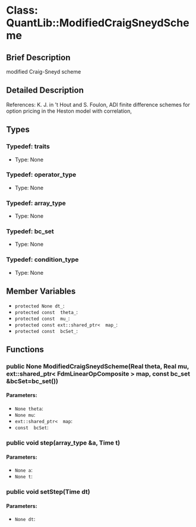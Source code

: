 # Class: QuantLib::ModifiedCraigSneydScheme

## Brief Description
modified Craig-Sneyd scheme 

## Detailed Description
References: K. J. in ’t Hout and S. Foulon, ADI finite difference schemes for option pricing in the Heston model with correlation, 

## Types
### Typedef: traits
- Type: None

### Typedef: operator_type
- Type: None

### Typedef: array_type
- Type: None

### Typedef: bc_set
- Type: None

### Typedef: condition_type
- Type: None

## Member Variables
- `protected None dt_`: 
- `protected const  theta_`: 
- `protected const  mu_`: 
- `protected const ext::shared_ptr<  map_`: 
- `protected const  bcSet_`: 

## Functions
### public None ModifiedCraigSneydScheme(Real theta, Real mu, ext::shared_ptr< FdmLinearOpComposite > map, const bc_set &bcSet=bc_set())

#### Parameters:
- `None theta`: 
- `None mu`: 
- `ext::shared_ptr<  map`: 
- `const  bcSet`: 

### public void step(array_type &a, Time t)

#### Parameters:
- `None a`: 
- `None t`: 

### public void setStep(Time dt)

#### Parameters:
- `None dt`: 

